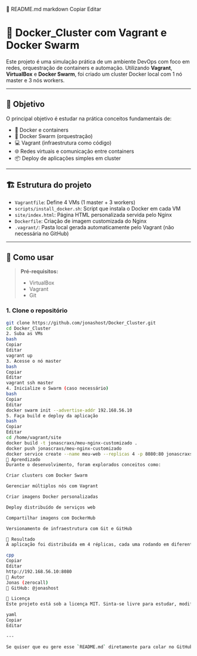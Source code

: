 📘 README.md
markdown
Copiar
Editar
# 🐳 Docker_Cluster com Vagrant e Docker Swarm

Este projeto é uma simulação prática de um ambiente DevOps com foco em redes, orquestração de containers e automação. Utilizando **Vagrant**, **VirtualBox** e **Docker Swarm**, foi criado um cluster Docker local com 1 nó master e 3 nós workers.

---

## 📌 Objetivo

O principal objetivo é estudar na prática conceitos fundamentais de:

- 🔧 Docker e containers
- 🐝 Docker Swarm (orquestração)
- 💻 Vagrant (infraestrutura como código)
- 🌐 Redes virtuais e comunicação entre containers
- 📦 Deploy de aplicações simples em cluster

---

## 🏗️ Estrutura do projeto

- `Vagrantfile`: Define 4 VMs (1 master + 3 workers)
- `scripts/install_docker.sh`: Script que instala o Docker em cada VM
- `site/index.html`: Página HTML personalizada servida pelo Nginx
- `Dockerfile`: Criação de imagem customizada do Nginx
- `.vagrant/`: Pasta local gerada automaticamente pelo Vagrant (não necessária no GitHub)

---

## 🚀 Como usar

> **Pré-requisitos:**  
> - VirtualBox  
> - Vagrant  
> - Git

### 1. Clone o repositório

```bash
git clone https://github.com/jonashost/Docker_Cluster.git
cd Docker_Cluster
2. Suba as VMs
bash
Copiar
Editar
vagrant up
3. Acesse o nó master
bash
Copiar
Editar
vagrant ssh master
4. Inicialize o Swarm (caso necessário)
bash
Copiar
Editar
docker swarm init --advertise-addr 192.168.56.10
5. Faça build e deploy da aplicação
bash
Copiar
Editar
cd /home/vagrant/site
docker build -t jonascraxs/meu-nginx-customizado .
docker push jonascraxs/meu-nginx-customizado
docker service create --name meu-web --replicas 4 -p 8080:80 jonascraxs/meu-nginx-customizado
🌱 Aprendizado
Durante o desenvolvimento, foram explorados conceitos como:

Criar clusters com Docker Swarm

Gerenciar múltiplos nós com Vagrant

Criar imagens Docker personalizadas

Deploy distribuído de serviços web

Compartilhar imagens com DockerHub

Versionamento de infraestrutura com Git e GitHub

📸 Resultado
A aplicação foi distribuída em 4 réplicas, cada uma rodando em diferentes nós do Swarm. Acesse via:

cpp
Copiar
Editar
http://192.168.56.10:8080
🧠 Autor
Jonas (zerocall)
🔗 GitHub: @jonashost

📄 Licença
Este projeto está sob a licença MIT. Sinta-se livre para estudar, modificar e contribuir!

yaml
Copiar
Editar

---

Se quiser que eu gere esse `README.md` diretamente para colar no GitHub ou preparar o `git commit` com ele, posso fazer também. Deseja isso?







